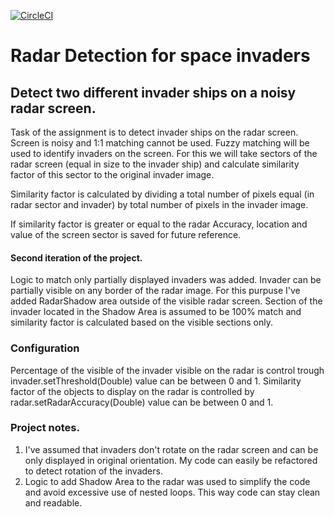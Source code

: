[![CircleCI](https://circleci.com/gh/alexkozlov71/spaceInvaders/tree/master.svg?style=svg&circle-token=7233c58b3c05482ed2bbf56faa49e325fb087a29)](https://circleci.com/gh/alexkozlov71/spaceInvaders/tree/master)
# Radar Detection for space invaders


## Detect two different invader ships on a noisy radar screen.

Task of the assignment is to detect invader ships on the radar screen. Screen is noisy and 1:1 matching cannot be used. Fuzzy matching will be used to identify invaders on the screen.
For this we will take sectors of the radar screen (equal in size to the invader ship) and calculate similarity factor of this sector to the original invader image.

Similarity factor is calculated by dividing a total number of pixels equal (in radar sector and invader) by total number of pixels in the invader image.

If similarity factor is greater or equal to the radar Accuracy, location and value of the screen sector is saved for future reference.

#### Second iteration of the project.

Logic to match only partially displayed invaders was added. Invader can be partially visible on any border of the radar image. For this purpuse I've added RadarShadow area outside of the visible radar screen.
Section of the invader located in the Shadow Area is assumed to be 100% match and similarity factor is calculated based on the visible sections only.

### Configuration
Percentage of the visible of the invader visible on the radar is control trough invader.setThreshold(Double) value can be between 0 and 1.
Similarity factor of the objects to display on the radar is controlled by radar.setRadarAccuracy(Double) value can be between 0 and 1.


### Project notes.

1. I've assumed that invaders don't rotate on the radar screen and can be only displayed in original orientation. My code can easily be refactored to detect rotation of the invaders.
2. Logic to add Shadow Area to the radar was used to simplify the code and avoid excessive use of nested loops. This way code can stay clean and readable. 




 
